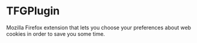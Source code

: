 # TFGPlugin
Mozilla Firefox extension that lets you choose your preferences about web cookies in order to save you some time.
